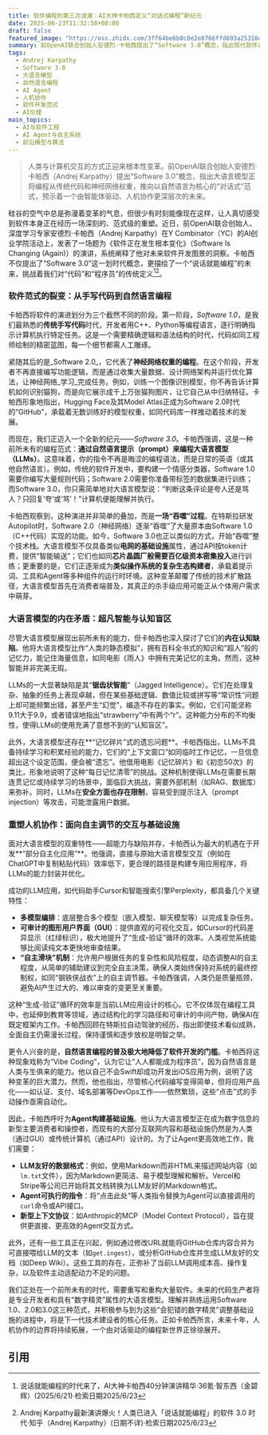 ```yaml
---
title: 软件编程的第三次浪潮：AI大神卡帕西定义“对话式编程”新纪元
date: 2025-06-23T11:32:58+08:00
draft: false
featured_image: "https://oss.zhidx.com/3ff64be6b0c0e2e8766ffd693a25316d/68574780/uploads/2025/06/6854bd16a3101_6854bd169ff12_6854bd169feb1_%E6%88%AA%E5%B1%8F2025-06-20-09.44.17_%E5%89%AF%E6%9C%AC.png"
summary: 前OpenAI联合创始人安德烈·卡帕西提出了“Software 3.0”概念，指出现代软件开发正从传统代码和神经网络权重转向以自然语言提示大语言模型的新范式。他深入分析了大语言模型在拥有超凡记忆和知识的同时，也存在“锯齿状智能”和上下文遗忘等认知缺陷，并强调了通过“自主滑块”机制实现部分自主化应用和构建Agent友好型基础设施的重要性，预示着一个由自然语言驱动、人机深度协作的编程新纪元。
tags: 
  - Andrej Karpathy
  - Software 3.0
  - 大语言模型
  - 自然语言编程
  - AI Agent
  - 人机协作
  - 软件开发范式
  - AI伦理
main_topics: 
  - AI与软件工程
  - AI Agent与自主系统
  - 前沿模型与算法
---
```


> 人类与计算机交互的方式正迎来根本性变革。前OpenAI联合创始人安德烈·卡帕西（Andrej Karpathy）提出“Software 3.0”概念，指出大语言模型正将编程从传统代码和神经网络权重，推向以自然语言为核心的“对话式”范式，预示着一个由智能体驱动、人机协作更深层次的未来。

硅谷的空气中总是弥漫着变革的气息，但很少有时刻能像现在这样，让人真切感受到软件本身正在经历一场深刻的、范式级的重塑。近日，前OpenAI联合创始人、深度学习专家安德烈·卡帕西（Andrej Karpathy）在Y Combinator（YC）的AI创业学院活动上，发表了一场题为《软件正在发生根本变化》（Software Is Changing (Again)）的演讲，系统阐释了他对未来软件开发图景的洞察。卡帕西不仅提出了“Software 3.0”这一划时代概念，更描绘了一个“说话就能编程”的未来，挑战着我们对“代码”和“程序员”的传统定义[^1][^2]。

### 软件范式的裂变：从手写代码到自然语言编程

卡帕西将软件的演进划分为三个截然不同的阶段。第一阶段，_Software 1.0_，是我们最熟悉的**传统手写代码**时代，开发者用C++、Python等编程语言，逐行明确指示计算机执行特定任务。这是一个需要精确逻辑和语法结构的时代，代码如同工程师绘制的精密蓝图，每一个细节都需人工雕琢。

紧随其后的是_Software 2.0_，它代表了**神经网络权重的编程**。在这个阶段，开发者不再直接编写功能逻辑，而是通过收集大量数据、设计网络架构并运行优化算法，让神经网络_学习_完成任务。例如，训练一个图像识别模型，你不再告诉计算机如何识别猫狗，而是向它展示成千上万张猫狗图片，让它自己从中归纳特征。卡帕西形象地指出，Hugging Face及其Model Atlas正成为Software 2.0时代的“GitHub”，承载着无数训练好的模型权重，如同代码库一样推动着技术的发展。

而现在，我们正迈入一个全新的纪元——_Software 3.0_。卡帕西强调，这是一种前所未有的编程范式：**通过自然语言提示（prompt）来编程大语言模型（LLMs）**。这意味着，你的指令不再是晦涩的编程语法，而是日常的英语（或其他自然语言）。例如，传统的软件开发中，要构建一个情感分类器，Software 1.0需要你编写大量规则代码；Software 2.0需要你准备带标签的数据集进行训练；而Software 3.0，你只需简单地对大语言模型说：“判断这条评论是夸人还是骂人？只回复‘夸’或‘骂’！”计算机便能理解并执行。

卡帕西观察到，这种演进并非简单的叠加，而是**一场“吞噬”过程**。在特斯拉研发Autopilot时，Software 2.0（神经网络）逐渐“吞噬”了大量原本由Software 1.0（C++代码）实现的功能。如今，Software 3.0也正以类似的方式，开始“吞噬”整个技术栈。大语言模型不仅具备类似**电网的基础设施**属性，通过API按token计费，提供“智能输送”；它们也如同**芯片晶圆厂般需要百亿级资本密集投入**进行训练；更重要的是，它们正逐渐成为**类似操作系统的复杂生态构建者**，承载着提示词、工具和Agent等多种组件的运行时环境。这种变革颠覆了传统的技术扩散路径，大语言模型首先在消费者端普及，其真正的杀手级应用可能正从个体用户需求中萌芽。

### 大语言模型的内在矛盾：超凡智能与认知盲区

尽管大语言模型展现出前所未有的能力，但卡帕西也深入探讨了它们的**内在认知缺陷**。他将大语言模型比作“人类的静态模拟”，拥有百科全书式的知识和“超人”般的记忆力，能记住海量信息，如同电影《雨人》中拥有完美记忆的主角。然而，这种智能并非完美无瑕。

LLMs的一大显著缺陷是其“**锯齿状智能**”（Jagged Intelligence）。它们在处理复杂、抽象的任务上表现卓越，但在某些基础逻辑、数值比较或拼写等“常识性”问题上却可能频繁出错，甚至产生“幻觉”，编造不存在的事实。例如，它们可能坚称9.11大于9.9，或者错误地指出“strawberry”中有两个“r”。这种能力分布的不均衡性，使得LLMs的使用充满了意想不到的“认知盲区”。

此外，大语言模型还存在**“记忆碎片”式的遗忘问题**。卡帕西指出，LLMs不具备持续学习和积累经验的能力，它们的“上下文窗口”如同临时工作记忆，一旦信息超出这个设定范围，便会被“遗忘”。他借用电影《记忆碎片》和《初恋50次》的类比，形象地说明了这种“每日记忆清零”的挑战。这种机制使得LLMs在需要长期连贯记忆或持续学习的场景中，面临巨大挑战，需要外部机制（如RAG、数据库）来弥补。同时，LLMs在**安全方面也存在限制**，容易受到提示注入（prompt injection）等攻击，可能泄露用户数据。

### 重塑人机协作：面向自主调节的交互与基础设施

面对大语言模型的双重特性——超能力与缺陷并存，卡帕西认为最大的机遇在于开发**“部分自主化应用”**。他强调，直接与原始大语言模型交互（例如在ChatGPT中复制粘贴代码）效率低下，更合理的路径是构建专用应用程序，将LLMs的能力封装并优化。

成功的LLM应用，如代码助手Cursor和智能搜索引擎Perplexity，都具备几个关键特性：
*   **多模型编排**：底层整合多个模型（嵌入模型、聊天模型等）以完成复杂任务。
*   **可审计的图形用户界面（GUI）**：提供直观的可视化交互，如Cursor的代码差异显示（红绿标识），极大地提升了“生成-验证”循环的效率。人类视觉系统能够比阅读纯文本更快地审查结果。
*   **“自主滑块”机制**：允许用户根据任务的复杂性和风险程度，动态调整AI的自主程度，从简单的辅助建议到完全自主决策，确保人类始终保持对系统的最终控制权，如同“钢铁侠战衣”上的自主调节器。卡帕西强调，人类仍是质量瓶颈，避免AI产生过大的、难以审查的变更至关重要。

这种“生成-验证”循环的效率是当前LLM应用设计的核心。它不仅体现在编程工具中，也延伸到教育等领域，通过结构化的学习路径和可审计的中间产物，确保AI在既定框架内工作。卡帕西回顾在特斯拉自动驾驶的经历，指出即使技术看似成熟，全面自主仍需漫长过程，保持谨慎和逐步放权是明智之举。

更令人兴奋的是，**自然语言编程的普及极大地降低了软件开发的门槛**。卡帕西将这种现象戏称为“Vibe Coding”，认为它让“人人都能成为程序员”，因为自然语言是人类与生俱来的能力。他以自己不会Swift却成功开发出iOS应用为例，说明了这种变革的巨大潜力。然而，他也指出，尽管核心代码编写变得简单，但将应用产品化——如认证、支付、域名部署等DevOps工作——依然繁琐，这些“点击”式的手动操作亟需自动化。

因此，卡帕西呼吁为**Agent构建基础设施**。他认为大语言模型正在成为数字信息的新型主要消费者和操控者，而现有的大部分互联网内容和基础设施仍然是为人类（通过GUI）或传统计算机（通过API）设计的。为了让Agent更高效地工作，我们需要：
*   **LLM友好的数据格式**：例如，使用Markdown而非HTML来描述网站内容（如`lm.txt`文件），因为Markdown更简洁、易于模型理解和解析。Vercel和Stripe等公司已开始将其文档转换为LLM友好的Markdown格式。
*   **Agent可执行的指令**：将“点击此处”等人类指令替换为Agent可以直接调用的`curl`命令或API接口。
*   **新型上下文协议**：如Anthropic的MCP（Model Context Protocol），旨在提供更直接、更高效的Agent交互方式。

此外，还有一些工具正在兴起，例如通过修改URL就能将GitHub仓库内容合并为可直接喂给LLM的文本（如`get.ingest`），或分析GitHub仓库并生成LLM友好的文档（如Deep Wiki）。这些工具的存在，正弥补了当前LLM调用成本高、操作复杂，以及软件主动适配动力不足的问题。

我们正处在一个前所未有的时代，需要重写和重构大量软件。未来的代码生产者将是专业开发者和具有“数字精灵”属性的大语言模型。理解并熟练运用Software 1.0、2.0和3.0这三种范式，并积极参与到为这些“会犯错的数字精灵”调整基础设施的进程中，将是下一代技术建设者的核心任务。正如卡帕西所言，未来十年，人机协作的边界将持续拓展，一个由对话驱动的编程新世界正徐徐展开。

## 引用
[^1]: 说话就能编程的时代来了，AI大神卡帕西40分钟演讲精华·36氪·智东西（金碧辉）(2025/6/21)·检索日期2025/6/23
[^2]: Andrej Karpathy最新演讲爆火！人类已进入「说话就能编程」的软件 3.0 时代·知乎（Andrej Karpathy）(日期不详)·检索日期2025/6/23
